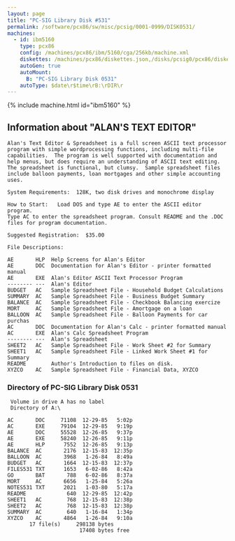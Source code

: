 ```yaml
---
layout: page
title: "PC-SIG Library Disk #531"
permalink: /software/pcx86/sw/misc/pcsig/0001-0999/DISK0531/
machines:
  - id: ibm5160
    type: pcx86
    config: /machines/pcx86/ibm/5160/cga/256kb/machine.xml
    diskettes: /machines/pcx86/diskettes.json,/disks/pcsig0/pcx86/diskettes.json
    autoGen: true
    autoMount:
      B: "PC-SIG Library Disk 0531"
    autoType: $date\r$time\rB:\rDIR\r
---
```


{% include machine.html id="ibm5160" %}

## Information about "ALAN'S TEXT EDITOR"

    Alan's Text Editor & Spreadsheet is a full screen ASCII text processor
    program with simple wordprocessing functions, including multi-file
    capabilities.  The program is well supported with documentation and
    help menus, but does require an understanding of ASCII text editing.
    The spreadsheet is functional, but clumsy.  Sample spreadsheet files
    include balloon payments, loan mortgages and other simple accounting
    uses.
    
    System Requirements:  128K, two disk drives and monochrome display
    
    How to Start:   Load DOS and type AE to enter the ASCII editor program.
    Type AC to enter the spreadsheet program. Consult README and the .DOC
    files for program documentation.
    
    Suggested Registration:  $35.00
    
    File Descriptions:
    
    AE       HLP  Help Screens for Alan's Editor
    AE       DOC  Documentation for Alan's Editor - printer formatted manual
    AE       EXE  Alan's Editor ASCII Text Processor Program
    -------- ---  Alan's Editor
    BUDGET   AC   Sample Spreadsheet File - Household Budget Calculations
    SUMMARY  AC   Sample Spreadsheet File - Business Budget Summary
    BALANCE  AC   Sample Spreadsheet File - Checkbook Balancing exercize
    MORT     AC   Sample Spreadsheet File - Amortgage on a loan
    BALLOON  AC   Sample Spreadsheet File - Balloon Payments for car purchas
    AC       DOC  Documentation for Alan's Calc - printer formatted manual
    AC       EXE  Alan's Calc Spreadsheet Program
    -------- ---  Alan's Spreadsheet
    SHEET2   AC   Sample Spreadsheet File - Work Sheet #2 for Summary
    SHEET1   AC   Sample Spreadsheet File - Linked Work Sheet #1 for Summary
    README        Author's Introduction to files on disk.
    XYZCO    AC   Sample Spreadsheet File - Financial Data, XYZCO

### Directory of PC-SIG Library Disk 0531

     Volume in drive A has no label
     Directory of A:\

    AC       DOC     71108  12-29-85   5:02p
    AC       EXE     79104  12-29-85   9:19p
    AE       DOC     55528  12-26-85   9:37p
    AE       EXE     58240  12-26-85   9:11p
    AE       HLP      7552  12-26-85   9:13p
    BALANCE  AC       2176  12-15-83  12:35p
    BALLOON  AC       3968   1-26-84   8:49a
    BUDGET   AC       1664  12-15-83  12:37p
    FILES531 TXT      1653   6-02-86   8:42a
    GO       BAT       788   6-02-86   8:37a
    MORT     AC       6656   1-25-84   5:26a
    NOTES531 TXT      2021   1-03-80   5:17a
    README             640  12-29-85  12:42p
    SHEET1   AC        768  12-15-83  12:38p
    SHEET2   AC        768  12-15-83  12:38p
    SUMMARY  AC        640   1-16-84   1:34p
    XYZCO    AC       4864   1-26-84   9:10a
           17 file(s)     298138 bytes
                           17408 bytes free
